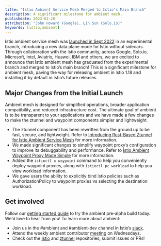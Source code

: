 ```yaml
---
title: "Istio Ambient Service Mesh Merged to Istio’s Main Branch"
description: A significant milestone for ambient mesh.
publishdate: 2023-02-28
attribution: "John Howard (Google), Lin Sun (Solo.io)"
keywords: [istio,ambient]
---
```


Istio ambient service mesh was [launched in Sept 2022](/blog/2022/introducing-ambient-mesh/) in an experimental branch, introducing a new data plane mode for Istio without sidecars. Through collaboration with the Istio community, across Google, Solo.io, Microsoft, Intel, Aviatrix, Huawei, IBM and others, we are excited to announce that Istio ambient mesh has graduated from the experimental branch and merged to Istio’s main branch! This is a significant milestone for ambient mesh, paving the way for releasing ambient in Istio 1.18 and installing it by default in Istio’s future releases.

## Major Changes from the Initial Launch

Ambient mesh is designed for simplified operations, broader application compatibility, and reduced infrastructure cost. The ultimate goal of ambient is to be transparent to your applications and we have made a few changes to make the ztunnel and waypoint components simpler and lightweight.

* The ztunnel component has been rewritten from the ground up to be fast, secure, and lightweight. Refer to [Introducing Rust-Based Ztunnel for Istio Ambient Service Mesh](/blog/2023/rust-based-ztunnel/) for more information.
* We made significant changes to simplify waypoint proxy’s configuration to improve its debuggability and performance. Refer to [Istio Ambient Waypoint Proxy Made Simple](/blog/2023/waypoint-proxy-made-simple/) for more information.
* Added the `istioctl x waypoint` command to help you conveniently deploy waypoint proxies, along with `istioctl pc workload` to help you view workload information.
* We gave users the ability to explicitly bind Istio policies such as AuthorizationPolicy to waypoint proxies vs selecting the destination workload.

## Get involved

Follow our [getting started guide](http://preliminary.istio.io/latest/docs/ops/ambient/getting-started/) to try the ambient pre-alpha build today. We'd love to hear from you! To learn more about ambient:

* Join us in the #ambient and #ambient-dev channel in Istio’s [slack](https://slack.istio.io).
* Attend the weekly ambient contributor [meeting](https://github.com/istio/community/blob/master/WORKING-GROUPS.md#working-group-meetings) on Wednesdays.
* Check out the [Istio](http://github.com/istio/istio) and [ztunnel](http://github.com/istio/ztunnel) repositories, submit issues or PRs!
